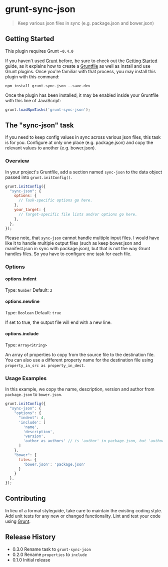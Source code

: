 # grunt-sync-json

> Keep various json files in sync (e.g. package.json and bower.json)

## Getting Started
This plugin requires Grunt `~0.4.0`

If you haven't used [Grunt](http://gruntjs.com/) before, be sure to check out the [Getting Started](http://gruntjs.com/getting-started) guide, as it explains how to create a [Gruntfile](http://gruntjs.com/sample-gruntfile) as well as install and use Grunt plugins. Once you're familiar with that process, you may install this plugin with this command:

```shell
npm install grunt-sync-json --save-dev
```

Once the plugin has been installed, it may be enabled inside your Gruntfile with this line of JavaScript:

```js
grunt.loadNpmTasks('grunt-sync-json');
```

## The "sync-json" task

If you need to keep config values in sync across various json files, this task is for you. Configure at only one place (e.g. package.json) and copy the relevant values to another (e.g. bower.json).

### Overview
In your project's Gruntfile, add a section named `sync-json` to the data object passed into `grunt.initConfig()`.

```js
grunt.initConfig({
  "sync-json": {
    options: {
      // Task-specific options go here.
    },
    your_target: {
      // Target-specific file lists and/or options go here.
    },
  },
});
```

Please note, that `sync-json` cannot handle multiple input files. I would have like it to handle multiple output files (such as keep bower.json and manifest.json in sync with package.json), but that is not the way Grunt handles files. So you have to configure one task for each file.

### Options

#### options.indent
Type: `Number`
Default: `2`

#### options.newline
Type: `Boolean`
Default: `true`

If set to true, the output file will end with a new line.


#### options.include
Type: `Array<String>`

An array of properties to copy from the source file to the destination file. You can also use a different property name for the destination file using `property_in_src as property_in_dest`.


### Usage Examples

In this example, we copy the name, description, version and author from `package.json` to `bower.json`.

```js
grunt.initConfig({
  "sync-json": {
    "options": {
      "indent": 4,
      'include': [
        'name',
        'description',
        'version',
        'author as authors' // is 'author' in package.json, but 'authors' in bower.json
      ]
    },
    "bower": {
      files: {
        'bower.json': 'package.json'
      }
    }
  },
});
```


## Contributing
In lieu of a formal styleguide, take care to maintain the existing coding style. Add unit tests for any new or changed functionality. Lint and test your code using [Grunt](http://gruntjs.com/).

## Release History
- 0.3.0 Rename task to `grunt-sync-json`
- 0.2.0 Rename `properties` to `include`
- 0.1.0 Initial release
